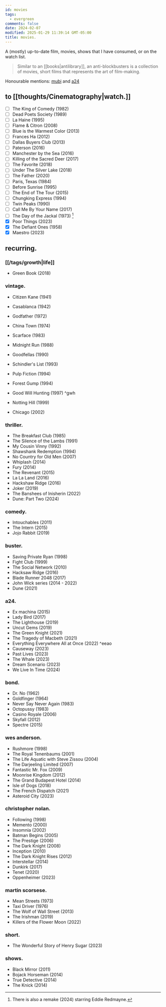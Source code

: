 ```yaml
---
id: movies
tags:
  - evergreen
comments: false
date: 2024-02-07
modified: 2025-01-29 11:39:14 GMT-05:00
title: movies.
---
```


A (mostly) up-to-date film, movies, shows that I have consumed, or on the watch list.

> Similar to an [[books|antilibrary]], an anti-blockbusters is a collection of movies, short films that represents the art of film-making.

Honourable mentions: [mubi](https://mubi.com/en/ca) and [a24](https://a24films.com/)

## to [[thoughts/Cinematography|watch.]]

- [ ] The King of Comedy (1982)
- [ ] Dead Poets Society (1989)
- [ ] La Haine (1995)
- [ ] Flame & Citron (2008)
- [ ] Blue is the Warmest Color (2013)
- [ ] Frances Ha (2012)
- [ ] Dallas Buyers Club (2013)
- [ ] Paterson (2016)
- [ ] Manchester by the Sea (2016)
- [ ] Killing of the Sacred Deer (2017)
- [ ] The Favorite (2018)
- [ ] Under The Silver Lake (2018)
- [ ] The Father (2020)
- [ ] Paris, Texas (1984)
- [ ] Before Sunrise (1995)
- [ ] The End of The Tour (2015)
- [ ] Chungking Express (1994)
- [ ] Twin Peaks (1990)
- [ ] Call Me By Your Name (2017)
- [ ] The Day of the Jackal (1973) [^remake]
- [x] Poor Things (2023)
- [x] The Defiant Ones (1958)
- [x] Maestro (2023)

[^remake]: There is also a remake (2024) starring Eddie Redmayne.

## recurring.

### [[/tags/growth|life]]

- Green Book (2018)

### vintage.

- Citizen Kane (1941)
- Casablanca (1942)
- Godfather (1972)
- China Town (1974)

- Scarface (1983)
- Midnight Run (1988)
- Goodfellas (1990)
- Schindler's List (1993)
- Pulp Fiction (1994)
- Forest Gump (1994)
- Good Will Hunting (1997) ^gwh
- Notting Hill (1999)
- Chicago (2002)

### thriller.

- The Breakfast Club (1985)
- The Silence of the Lambs (1991)
- My Cousin Vinny (1992)
- Shawshank Redemption (1994)
- No Country for Old Men (2007)
- Whiplash (2014)
- Fury (2014)
- The Revenant (2015)
- La La Land (2016)
- Hackshaw Ridge (2016)
- Joker (2019)
- The Banshees of Inisherin (2022)
- Dune: Part Two (2024)

### comedy.

- Intouchables (2011)
- The Intern (2015)
- Jojo Rabbit (2019)

### buster.

- Saving Private Ryan (1998)
- Fight Club (1999)
- The Social Network (2010)
- Hacksaw Ridge (2016)
- Blade Runner 2048 (2017)
- John Wick series (2014 - 2022)
- Dune (2021)

### a24.

- Ex machina (2015)
- Lady Bird (2017)
- The Lighthouse (2019)
- Uncut Gems (2019)
- The Green Knight (2021)
- The Tragedy of Macbeth (2021)
- Everything Everywhere All at Once (2022) ^eeao
- Causeway (2023)
- Past Lives (2023)
- The Whale (2023)
- Dream Scenario (2023)
- We Live In Time (2024)

### bond.

- Dr. No (1962)
- Goldfinger (1964)
- Never Say Never Again (1983)
- Octopussy (1983)
- Casino Royale (2006)
- Skyfall (2012)
- Spectre (2015)

### wes anderson.

- Rushmore (1998)
- The Royal Tenenbaums (2001)
- The Life Aquatic with Steve Zissou (2004)
- The Darjeeling Limited (2007)
- Fantastic Mr. Fox (2009)
- Moonrise Kingdom (2012)
- The Grand Budapest Hotel (2014)
- Isle of Dogs (2018)
- The French Dispatch (2021)
- Asteroid City (2023)

### christopher nolan.

- Following (1998)
- Memento (2000)
- Insomnia (2002)
- Batman Begins (2005)
- The Prestige (2006)
- The Dark Knight (2008)
- Inception (2010)
- The Dark Knight Rises (2012)
- Interstellar (2014)
- Dunkirk (2017)
- Tenet (2020)
- Oppenheimer (2023)

### martin scorsese.

- Mean Streets (1973)
- Taxi Driver (1976)
- The Wolf of Wall Street (2013)
- The Irishman (2019)
- Killers of the Flower Moon (2022)

### short.

- The Wonderful Story of Henry Sugar (2023)

### shows.

- Black Mirror (2011)
- Bojack Horseman (2014)
- True Detective (2014)
- The Knick (2014)
